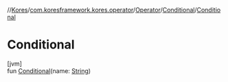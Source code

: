 //[Kores](../../../../index.md)/[com.koresframework.kores.operator](../../index.md)/[Operator](../index.md)/[Conditional](index.md)/[Conditional](-conditional.md)

# Conditional

[jvm]\
fun [Conditional](-conditional.md)(name: [String](https://kotlinlang.org/api/latest/jvm/stdlib/kotlin/-string/index.html))
